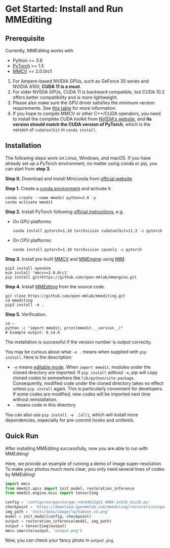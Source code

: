 # Get Started: Install and Run MMEditing

## Prerequisite

Currently, MMEditing works with

- Python >= 3.6
- [PyTorch](https://pytorch.org/) >= 1.5
- [MMCV](https://github.com/open-mmlab/mmcv) >= 2.0.0rc1

1. For Ampere-based NVIDIA GPUs, such as GeForce 30 series and NVIDIA A100, **CUDA 11 is a must**.
2. For older NVIDIA GPUs, CUDA 11 is backward compatible, but CUDA 10.2 offers better compatibility and is more lightweight.
3. Please also make sure the GPU driver satisfies the minimum version requirements. See [this table](https://docs.nvidia.com/cuda/cuda-toolkit-release-notes/index.html#cuda-major-component-versions__table-cuda-toolkit-driver-versions) for more information.
4. If you hope to compile MMCV or other C++/CUDA operators, you need to install the complete CUDA toolkit from [NVIDIA's website](https://developer.nvidia.com/cuda-downloads), and **its version should match the CUDA version of PyTorch**, which is the version of `cudatoolkit` in `conda install`.

## Installation

The following steps work on Linux, Windows, and macOS.
If you have already set up a PyTorch environment, no matter using conda or pip, you can start from **step 3**.

**Step 0.**
Download and install Miniconda from [official website](https://docs.conda.io/en/latest/miniconda.html).

**Step 1.**
Create a [conda environment](https://docs.conda.io/projects/conda/en/latest/user-guide/concepts/environments.html#) and activate it

```shell
conda create --name mmedit python=3.8 -y
conda activate mmedit
```

**Step 2.**
Install PyTorch following [official instructions](https://pytorch.org/get-started/locally/), e.g.

- On GPU platforms:

  ```shell
  conda install pytorch=1.10 torchvision cudatoolkit=11.3 -c pytorch
  ```

- On CPU platforms:

  ```shell
  conda install pytorch=1.10 torchvision cpuonly -c pytorch
  ```

**Step 3.**
Install pre-built [MMCV](https://github.com/open-mmlab/mmcv) and [MMEngine](https://github.com/open-mmlab/mmengine) using [MIM](https://github.com/open-mmlab/mim).

```shell
pip3 install openmim
mim install 'mmcv>=2.0.0rc1'
pip install git+https://github.com/open-mmlab/mmengine.git
```

**Step 4.**
Install [MMEditing](https://github.com/open-mmlab/mmediting) from the source code.

```shell
git clone https://github.com/open-mmlab/mmediting.git
cd mmediting
pip3 install -e .
```

**Step 5.**
Verification.

```shell
cd ~
python -c "import mmedit; print(mmedit.__version__)"
# Example output: 0.14.0
```

The installation is successful if the version number is output correctly.

You may be curious about what `-e .` means when supplied with `pip install`.
Here is the description:

- `-e` means [editable mode](https://pip.pypa.io/en/latest/cli/pip_install/#cmdoption-e). When `import mmedit`, modules under the cloned directory are imported. If `pip install` without `-e`, pip will copy cloned codes to somewhere like `lib/python/site-package`. Consequently, modified code under the cloned directory takes no effect unless `pip install` again. This is particularly convenient for developers. If some codes are modified, new codes will be imported next time without reinstallation.
- `.` means code in this directory

You can also use `pip install -e .[all]`, which will install more dependencies, especially for pre-commit hooks and unittests.

## Quick Run

After installing MMEditing successfully, now you are able to run with MMEditing!

Here, we provide an example of running a demo of image super-resolution.
To make your photos much more clear, you only need several lines of codes by MMEditing!

```python
import mmcv
from mmedit.apis import init_model, restoration_inference
from mmedit.engine.misc import tensor2img

config = 'configs/esrgan/esrgan_x4c64b23g32_400k-1xb16_div2k.py'
checkpoint = 'https://download.openmmlab.com/mmediting/restorers/esrgan/esrgan_x4c64b23g32_1x16_400k_div2k_20200508-f8ccaf3b.pth'
img_path = 'tests/data/image/lq/baboon_x4.png'
model = init_model(config, checkpoint)
output = restoration_inference(model, img_path)
output = tensor2img(output)
mmcv.imwrite(output, 'output.png')
```

Now, you can check your fancy photo in `output.png`.
